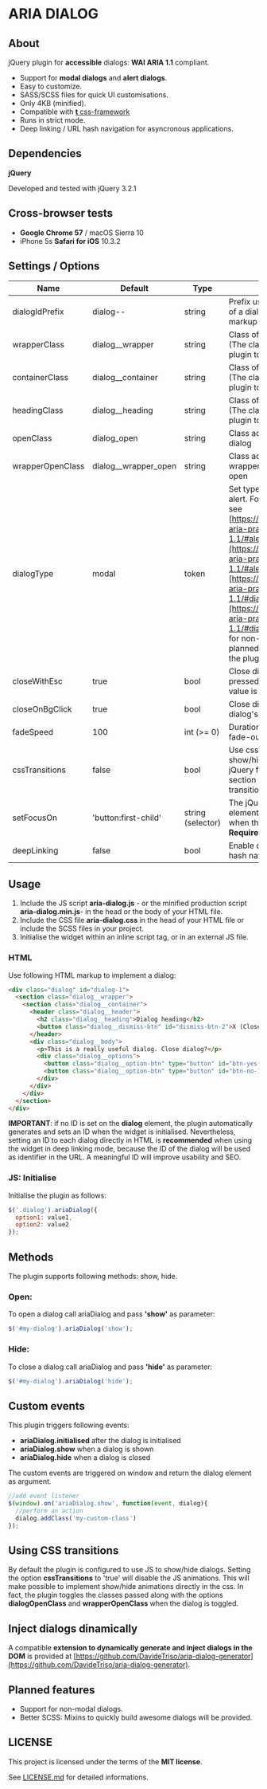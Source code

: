 # ARIA DIALOG

## About

jQuery plugin for **accessible** dialogs: **WAI ARIA 1.1** compliant.

* Support for **modal dialogs** and **alert dialogs**.
* Easy to customize.
* SASS/SCSS files for quick UI customisations.
* Only 4KB (minified).
* Compatible with [**t** css-framework](https://github.com/DavideTriso/t-css-framework)
* Runs in strict mode.
* Deep linking / URL hash navigation for asyncronous applications.

## Dependencies

**jQuery**

Developed and tested with jQuery 3.2.1

## Cross-browser tests

* **Google Chrome 57** / macOS Sierra 10
* iPhone 5s **Safari for iOS** 10.3.2


## Settings / Options

Name | Default | Type | Description 
-----|---------|------|-------------
dialogIdPrefix | dialog-- | string | Prefix used to generate the id of a dialog, if not set in the markup 
wrapperClass | dialog__wrapper | string | Class of a dialog wrapper (The class is used from the plugin to select the element)
containerClass | dialog__container | string | Class of a dialog container (The class is used from the plugin to select the element)
headingClass | dialog__heading | string | Class of a dialog heading (The class is used from the plugin to select the element)
openClass | dialog_open | string | Class added to an open dialog 
wrapperOpenClass | dialog__wrapper_open | string | Class added to a dialog wrapper, when the dialog is open 
dialogType | modal |  token | Set type of dialog: modal or alert. For more informations see [https://www.w3.org/TR/wai-aria-practices-1.1/#alertdialog](https://www.w3.org/TR/wai-aria-practices-1.1/#alertdialog) and [https://www.w3.org/TR/wai-aria-practices-1.1/#dialog_modal](https://www.w3.org/TR/wai-aria-practices-1.1/#dialog_modal). (Support for non-modal dialog is planned for future verions of the plugin). 
closeWithEsc | true | bool | Close dialog when esc key is pressed (recommended value is true)
closeOnBgClick | true | bool | Close dialog if user clicks on dialog's background 
fadeSpeed | 100 | int (>= 0) | Duration of fade-in and fade-out animations. 
cssTransitions | false | bool | Use css transitions to show/hide dialog instead of jQuery fade animations. Read section 'Using CSS transitions' for more infos 
setFocusOn | 'button:first-child' | string (selector) | The jQuery selector of the element to set focus on, when the dialog is open. **Required**
deepLinking | false | bool | Enable deep linking / URL hash navigation


## Usage

1. Include the JS script **aria-dialog.js** - or the minified production script **aria-dialog.min.js**-  in the head or the body of your HTML file.
2. Include the CSS file  **aria-dialog.css** in the head of your HTML file or include the SCSS files in your project.
3. Initialise the widget within an inline script tag, or in an external JS file.

### HTML

Use following HTML markup to implement a dialog:

```html
<div class="dialog" id="dialog-1">
  <section class="dialog__wrapper">
    <section class="dialog__container">
      <header class="dialog__header">
        <h2 class="dialog__heading">Dialog heading</h2>
        <button class="dialog__dismiss-btn" id="dismiss-btn-2">X (Close)</button>
      </header>
      <div class="dialog__body">
        <p>This is a really useful dialog. Close dialog?</p>
        <div class="dialog__options">
          <button class="dialog__option-btn" type="button" id="btn-yes-1">Yes</button>
          <button class="dialog__option-btn" type="button" id="btn-no-1">No</button>
        </div>
      </div>
    </div>
  </section>
</div>
```

**IMPORTANT**: if no ID is set on the **dialog** element, the plugin automatically generates and sets an ID when the widget is initialised. Nevertheless, setting an ID to each dialog directly in HTML is **recommended** when using the widget in deep linking mode, because the ID of the dialog will be used as identifier in the URL. A meaningful ID will improve usability and SEO.

### JS: Initialise

Initialise the plugin as follows:

```javascript
$('.dialog').ariaDialog({
  option1: value1,
  option2: value2
});
```

## Methods

The plugin supports following methods: show, hide.

### Open:

To open a dialog call ariaDialog and pass **'show'** as parameter:

```javascript
$('#my-dialog').ariaDialog('show');
```

### Hide:

To close a dialog call ariaDialog and pass **'hide'** as parameter:

```javascript
$('#my-dialog').ariaDialog('hide');
```

## Custom events

This plugin triggers following events:

* **ariaDialog.initialised** after the dialog is initialised
* **ariaDialog.show** when a dialog is shown
* **ariaDialog.hide** when a dialog is closed

The custom events are triggered on window and return the dialog element as argument.

```javascript
//add event listener  
$(window).on('ariaDialog.show', function(event, dialog){
  //perform an action
  dialog.addClass('my-custom-class')
});
```

## Using CSS transitions

By default the plugin is configured to use JS to show/hide dialogs. Setting the option **cssTransitions** to 'true' will disable the JS animations. This will make possible to implement show/hide animations directly in the css. In fact, the plugin toggles the classes passed along with the options **dialogOpenClass** and **wrapperOpenClass** when the dialog is toggled.

## Inject dialogs dinamically

A compatible **extension to dynamically generate and inject dialogs in the DOM** is provided at [https://github.com/DavideTriso/aria-dialog-generator](https://github.com/DavideTriso/aria-dialog-generator).


## Planned features

* Support for non-modal dialogs.
* Better SCSS: Mixins to quickly build awesome dialogs will be provided.

## LICENSE

This project is licensed under the terms of the **MIT license**.

See [LICENSE.md](LICENSE.md) for detailed informations.
